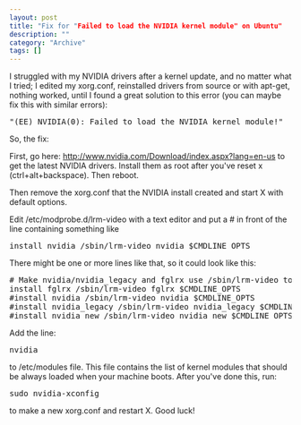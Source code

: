 ```yaml
--- 
layout: post 
title: "Fix for "Failed to load the NVIDIA kernel module" on Ubuntu"
description: ""
category: "Archive"
tags: []
---  
```

I struggled with my NVIDIA drivers after a kernel update, and no matter what I tried; I edited my xorg.conf, reinstalled drivers from source or with apt-get, nothing worked, until I found a great solution to this error (you can maybe fix this with similar errors):



<pre class="brush: bash">"(EE) NVIDIA(0): Failed to load the NVIDIA kernel module!"</pre>

So, the fix:



First, go here: <a href="http://www.nvidia.com/Download/index.aspx?lang=en-us">http://www.nvidia.com/Download/index.aspx?lang=en-us</a> to get the latest NVIDIA drivers. Install them as root after you've reset x (ctrl+alt+backspace). Then reboot.



Then remove the xorg.conf that the NVIDIA install created and start X with default options.



Edit /etc/modprobe.d/lrm-video with a text editor and put a # in front of the line containing something like

<pre class="brush: bash">install nvidia /sbin/lrm-video nvidia $CMDLINE_OPTS</pre>

There might be one or more lines like that, so it could look like this:

<pre class="brush: bash">
# Make nvidia/nvidia_legacy and fglrx use /sbin/lrm-video to load
install fglrx /sbin/lrm-video fglrx $CMDLINE_OPTS
#install nvidia /sbin/lrm-video nvidia $CMDLINE_OPTS
#install nvidia_legacy /sbin/lrm-video nvidia_legacy $CMDLINE_OPTS
#install nvidia_new /sbin/lrm-video nvidia_new $CMDLINE_OPTS'
</pre>
Add the line:

<pre class="brush: bash">nvidia</pre>

to /etc/modules file. This file contains the list of kernel modules that should be always loaded when your machine boots. After you've done this, run:

<pre class="brush: bash">sudo nvidia-xconfig</pre>

to make a new xorg.conf and restart X. Good luck!